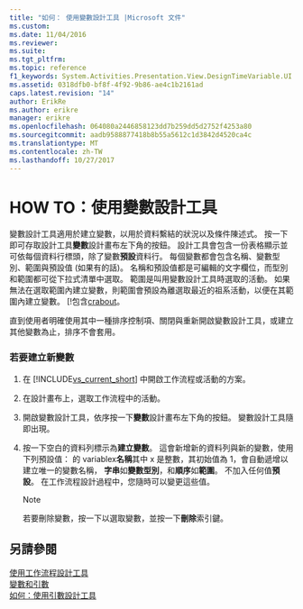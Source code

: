 ```yaml
---
title: "如何： 使用變數設計工具 |Microsoft 文件"
ms.custom: 
ms.date: 11/04/2016
ms.reviewer: 
ms.suite: 
ms.tgt_pltfrm: 
ms.topic: reference
f1_keywords: System.Activities.Presentation.View.DesignTimeVariable.UI
ms.assetid: 0318dfb0-bf8f-4f92-9b86-ae4c1b2161ad
caps.latest.revision: "14"
author: ErikRe
ms.author: erikre
manager: erikre
ms.openlocfilehash: 064080a2446858123dd7b259dd5d2752f4253a80
ms.sourcegitcommit: aadb9588877418b8b55a5612c1d3842d4520ca4c
ms.translationtype: MT
ms.contentlocale: zh-TW
ms.lasthandoff: 10/27/2017
---
```

# <a name="how-to-use-the-variable-designer"></a>HOW TO：使用變數設計工具
變數設計工具適用於建立變數，以用於資料繫結的狀況以及條件陳述式。 按一下即可存取設計工具**變數**設計畫布左下角的按鈕。 設計工具會包含一份表格顯示並可依每個資料行標頭，除了變數**預設**資料行。 每個變數都會包含名稱、變數型別、範圍與預設值 (如果有的話)。 名稱和預設值都是可編輯的文字欄位，而型別和範圍都可從下拉式清單中選取。 範圍是叫用變數設計工具時選取的活動。 如果無法在選取範圍內建立變數，則範圍會預設為離選取最近的祖系活動，以便在其範圍內建立變數。 [!包含[crabout](/dotnet/framework/windows-workflow-foundation/variables-and-arguments)。  
  
 直到使用者明確使用其中一種排序控制項、關閉與重新開啟變數設計工具，或建立其他變數為止，排序不會套用。  
  
### <a name="to-create-a-new-variable"></a>若要建立新變數  
  
1.  在 [!INCLUDE[vs_current_short](../code-quality/includes/vs_current_short_md.md)] 中開啟工作流程或活動的方案。  
  
2.  在設計畫布上，選取工作流程中的活動。  
  
3.  開啟變數設計工具，依序按一下**變數**設計畫布左下角的按鈕。 變數設計工具隨即出現。  
  
4.  按一下空白的資料列標示為**建立變數**。 這會新增新的資料列與新的變數，使用下列預設值： 的 variablex**名稱**其中 x 是整數，其初始值為 1，會自動遞增以建立唯一的變數名稱， **字串**如**變數型別**，和**順序**如**範圍**。 不加入任何值**預設**。 在工作流程設計過程中，您隨時可以變更這些值。  
  
    > [!NOTE]
    >  若要刪除變數，按一下以選取變數，並按一下**刪除**索引鍵。  
  
## <a name="see-also"></a>另請參閱  
 [使用工作流程設計工具](../workflow-designer/using-the-workflow-designer.md)   
 [變數和引數](/dotnet/framework/windows-workflow-foundation/variables-and-arguments)   
 [如何：使用引數設計工具](../workflow-designer/how-to-use-the-argument-designer.md)